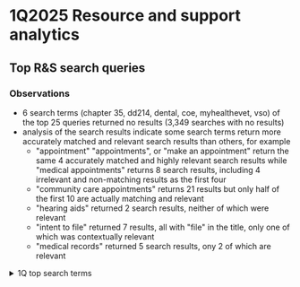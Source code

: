# 1Q2025 Resource and support analytics

## Top R&S search queries

### Observations
- 6 search terms (chapter 35, dd214, dental, coe, myhealthevet, vso) of the top 25 queries returned no results (3,349 searches with no results)
- analysis of the search results indicate some search terms return more accurately matched and relevant search results than others, for example
  - "appointment" "appointments", or "make an appointment" return the same 4 accurately matched and highly relevant search results while "medical appointments" returns 8 search results, including 4 irrelevant and non-matching results as the first four
  - "community care appointments" returns 21 results but only half of the first 10 are actually matching and relevant
  - "hearing aids" returned 2 search results, neither of which were relevant
  - "intent to file" returned 7 results, all with "file" in the title, only one of which was contextually relevant
  - "medical records" returned 5 search results, ony 2 of which are relevant

<details> 
  <summary>1Q top search terms</summary> 
  
|	Search term	|	Total Num of Search Results	|	Jan 2025|	Feb 2025	|	Mar 2025|	1Q25 total	|
| ---	|	:---:	|:---:|	:---:	|	:---: | :---: |
|	(redacted)	|	0	|	417	|	334	|	388	|	1139	|
|	pharmacy	|	1	|	473	|	339	|	0	|	812	|
|	travel pay	|	10	|	325	|	240	|	225	|	790	|
|	appointments	|	3	|	325	|	297	|	151	|	773	|
|	benefits	|	14	|	309	|	241	|	220	|	770	|
|	chapter 35	|	0	|	246	|	239	|	284	|	769	|
|	gi bill	|	8	|	338	|	222	|	204	|	764	|
|	dd214	|	0	|	229	|	204	|	202	|	635	|
|	medical records	|	5	|	220	|	240	|	175	|	635	|
|	sign in	|	5	|	198	|	161	|	247	|	606	|
|	dental	|	0	|	211	|	152	|	167	|	530	|
|	direct deposit	|	4	|	173	|	132	|	225	|	530	|
|	coe	|	0	|	195	|	154	|	177	|	526	|
|	pharmacy	|	1	|	0	|	11	|	508	|	519	|
|	disability	|	5	|	200	|	158	|	153	|	511	|
|	myhealthevet	|	0	|	176	|	102	|	221	|	499	|
|	id.me	|	7	|	217	|	228	|	40	|	485	|
|	certificate of eligibility	|	1	|	164	|	135	|	155	|	454	|
|	claims	|	8	|	222	|	195	|	28	|	445	|
|	champva	|	3	|	128	|	149	|	158	|	435	|
|	education	|	4	|	185	|	129	|	120	|	434	|
|	my healthy vet	|	28	|	76	|	121	|	229	|	426	|
|	hearing aids	|	2	|	159	|	116	|	136	|	411	|
|	login.gov	|	8	|	220	|	139	|	34	|	393	|
|	vso	|	0	|	175	|	125	|	90	|	390	|
</details>
